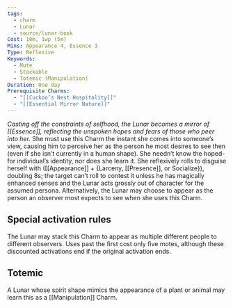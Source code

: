 ```yaml
---
tags:
  - charm
  - Lunar
  - source/lunar-book
Cost: 10m, 1wp (5m)
Mins: Appearance 4, Essence 3
Type: Reflexive
Keywords:
  - Mute
  - Stackable
  - Totemic (Manipulation)
Duration: One day
Prerequisite Charms:
  - "[[Cuckoo’s Nest Hospitality]]"
  - "[[Essential Mirror Nature]]"
---
```

*Casting off the constraints of selfhood, the Lunar becomes a mirror of [[Essence]], reflecting the unspoken hopes and fears of those who peer into her.*
She must use this Charm the instant she comes into someone’s view, causing him to perceive her as the person he most desires to see then (even if she isn’t currently in a human shape). She needn’t know the hoped-for individual’s identity, nor does she learn it. She reflexively rolls to disguise herself with ([[Appearance]] + {Larceny, [[Presence]], or Socialize}), doubling 8s; the target can’t roll to contest it unless he has magically enhanced senses and the Lunar acts grossly out of character for the assumed persona.
Alternatively, the Lunar may choose to appear as the person an observer most expects to see when she uses this Charm. 

## Special activation rules

The Lunar may stack this Charm to appear as multiple different people to different observers. Uses past the first cost only five motes, although these discounted activations end if the original activation ends. 
## Totemic 

A Lunar whose spirit shape mimics the appearance of a plant or animal may learn this as a [[Manipulation]] Charm.